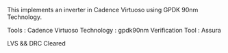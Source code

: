 This implements an inverter in Cadence Virtuoso using GPDK 90nm Technology.

Tools : Cadence Virtuoso
Technology : gpdk90nm
Verification Tool : Assura

LVS && DRC Cleared
